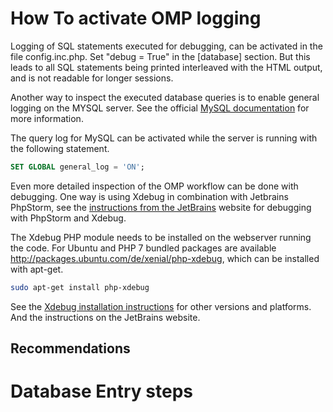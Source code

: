 # How To activate OMP logging
Logging of SQL statements executed for debugging, can be activated in the file config.inc.php.
Set "debug = True" in the [database] section.
But this leads to all SQL statements being printed interleaved with the HTML output,
and is not readable for longer sessions.

Another way to inspect the executed database queries is to enable general logging on the MYSQL server.
See the official [MySQL documentation](https://dev.mysql.com/doc/refman/5.5/en/query-log.html) for more information.

The query log for MySQL can be activated while the server is running with the following statement.
```sql
SET GLOBAL general_log = 'ON';
```

Even more detailed inspection of the OMP workflow can be done with debugging.
One way is using Xdebug in combination with Jetbrains PhpStorm, see the
[instructions from the JetBrains](https://confluence.jetbrains.com/display/PhpStorm/Zero-configuration+Web+Application+Debugging+with+Xdebug+and+PhpStorm) website for debugging with PhpStorm and Xdebug.

The Xdebug PHP module needs to be installed on the webserver running the code.
For Ubuntu and PHP 7 bundled packages are available http://packages.ubuntu.com/de/xenial/php-xdebug,
 which can be installed with apt-get.
```sh
sudo apt-get install php-xdebug
```

See the [Xdebug installation instructions](https://xdebug.org/docs/install) for other versions and platforms.
And the instructions on the JetBrains website.

## Recommendations


# Database Entry steps

